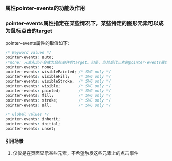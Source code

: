 ### 属性pointer-events的功能及作用

<h3>pointer-events属性指定在某些情况下，某些特定的图形元素可以成为鼠标点击的target</h3>

pointer-events属性的取值如下:
```css
/* Keyword values */
pointer-events: auto;
/*none: 元素永远不会成为鼠标事件的target。但是，当其后代元素的pointer-events属性指定其他值时，鼠标事件可以指向后代元素，在这种情况下，鼠标事件将在捕获或冒泡阶段触发父元素的事件侦听器。*/
pointer-events: none;
pointer-events: visiblePainted; /* SVG only */
pointer-events: visibleFill;    /* SVG only */
pointer-events: visibleStroke;  /* SVG only */
pointer-events: visible;        /* SVG only */
pointer-events: painted;        /* SVG only */
pointer-events: fill;           /* SVG only */
pointer-events: stroke;         /* SVG only */
pointer-events: all;            /* SVG only */

/* Global values */
pointer-events: inherit;
pointer-events: initial;
pointer-events: unset;
```

#### 引用场景

1. 仅仅是在页面显示某些元素，不希望触发这些元素上的点击事件